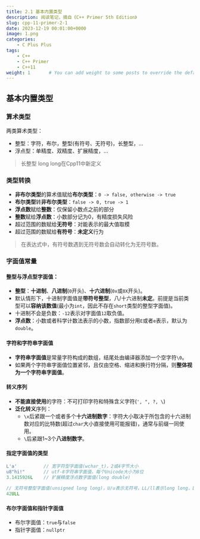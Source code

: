 ```yaml
---
title: 2.1 基本内置类型
description: 阅读笔记，摘自《C++ Primer 5th Edition》 
slug: cpp-11-primer-2-1
date: 2023-12-19 00:01:00+0000
image: 1.png
categories:
    - C Plus Plus
tags:
    - C++
    - C++ Primer
    - C++11
weight: 1       # You can add weight to some posts to override the default sorting (date descending)
---
```


## 基本内置类型

### 算术类型 

两类算术类型：

+ 整型：字符，布尔，整型(有符号、无符号)，长整型，...
+ 浮点型：单精度、双精度、扩展精度，...

> 长整型 long long在Cpp11中新定义 

### 类型转换

+ **非布尔类型**的算术值赋给**布尔类型**：`0 -> false, otherwise -> true`
+ **布尔类型**转**非布尔类型**：`false -> 0, true -> 1`
+ **浮点数**赋给**整数**：仅保留小数点之前的部分
+ **整数**赋给**浮点数**：小数部分记为0，有精度损失风险
+ 超过范围的数赋给**无符号**：对能表示的最大值取模
+ 超过范围的数赋给**有符号**：**未定义**行为

> 在表达式中，有符号数遇到无符号数会自动转化为无符号数。

### 字面值常量

#### 整型与浮点型字面值：

+ **整型**：**十进制**、**八进制**(`0`开头)、**十六进制**(`0x`或`0X`开头)。
+ 默认情形下，十进制字面值是**带符号整型**，八/十六进制**未定**。前提是当前类型可以**容纳该数值**(最小为`int`，因此不存在`short`类型的整型字面值)。
+ 十进制不会是负数：`-12`表示对字面值`12`取负值。
+ **浮点数**：小数或者科学计数法表示的小数，指数部分用`E`或者`e`表示，默认为`double`。

 #### 字符和字符串字面值

+ **字符串字面值**是常量字符构成的数组，结尾处由编译器添加一个空字符`\0`。
+ 如果两个字符串字面值位置紧邻，且仅由空格、缩进和换行符分隔，则**整体视为一个字符串字面值**。

#### 转义序列

+ **不能直接使用**的字符：不可打印字符和特殊含义字符(`', ", ?, \`)
+ **泛化转义**序列：
  + `\x`后紧跟一个或者多个**十六进制数字**：字符大小取决于所包含的十六进制数对应的比特数(超过`char`大小直接使用可能报错)，通常与前缀一同使用。
  + `\`后紧跟1~3个**八进制数字**。

#### 指定字面值的类型

```c++
L'a'          // 宽字符型字面值(wchar_t)，2或4字节大小
u8"hi!"       // utf-8字符串字面值，每个Unicode大小为8位
3.1415926L    // 扩展精度浮点数字面值(long double)
         
// 无符号整型字面值(unsigned long long)，U/u表示无符号，LL/ll表示long long，L/l表示long
42ULL
```

#### 布尔字面值和指针字面值

+ 布尔字面值：`true`与`false`
+ 指针字面值：`nullptr`



​                                                                                                                                                                                                                                                        